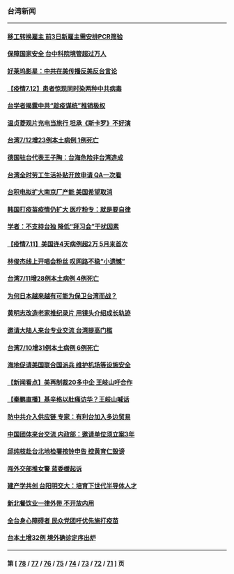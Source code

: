 ### 台湾新闻
---
#### [移工转换雇主 前3日新雇主需安排PCR筛验](../../pages/ncid1349361/n13083821.md) 
#### [保障国家安全 台中科院境管超过万人](../../pages/ncid1349361/n13083811.md) 
#### [好莱坞影星：中共在美传播反美反台言论](../../pages/ncid1349361/n13083813.md) 
#### [【疫情7.12】患者惊现同时染两种中共病毒](../../pages/ncid1349361/n13083387.md) 
#### [台学者揭露中共“趁疫谋统”推销极权](../../pages/ncid1349361/n13082868.md) 
#### [温贞菱观片充电当旅行 坦承《斯卡罗》不好演](../../pages/ncid1349361/n13082994.md) 
#### [台湾7/12增23例本土病例 1例死亡](../../pages/ncid1349361/n13083336.md) 
#### [德国驻台代表王子陶：台海危险非台湾造成](../../pages/ncid1349361/n13082979.md) 
#### [台湾全时劳工生活补贴开放申请 QA一次看](../../pages/ncid1349361/n13082013.md) 
#### [台积电拟扩大南京厂产能 美国希望取消](../../pages/ncid1349361/n13081763.md) 
#### [韩国打疫苗疫情仍扩大 医疗粉专：就是要自律](../../pages/ncid1349361/n13081810.md) 
#### [学者：不支持台独 降低“拜习会”干扰因素](../../pages/ncid1349361/n13081798.md) 
#### [【疫情7.11】美国连4天病例超2万 5月来首次](../../pages/ncid1349361/n13081574.md) 
#### [林俊杰线上开唱会粉丝 叹网路不稳“小遗憾”](../../pages/ncid1349361/n13081495.md) 
#### [台湾7/11增28例本土病例 4例死亡](../../pages/ncid1349361/n13081508.md) 
#### [为何日本越来越有可能为保卫台湾而战？](../../pages/ncid1349361/n13079575.md) 
#### [黄明志改造老家推纪录片 用镜头介绍成长轨迹](../../pages/ncid1349361/n13081275.md) 
#### [邀请大陆人来台专业交流 台湾提高门槛](../../pages/ncid1349361/n13080076.md) 
#### [台湾7/10增31例本土病例 6例死亡](../../pages/ncid1349361/n13080332.md) 
#### [海地促请美国联合国派兵 维护机场等设施安全](../../pages/ncid1349361/n13079967.md) 
#### [【新闻看点】美再制裁20多中企 王岐山吁合作](../../pages/ncid1349361/n13079627.md) 
#### [【秦鹏直播】基辛格以肚痛访华？王岐山喊话](../../pages/ncid1349361/n13079633.md) 
#### [防中共介入供应链 专家：有利台加入多边贸易](../../pages/ncid1349361/n13078531.md) 
#### [中国团体来台交流 内政部：邀请单位须立案3年](../../pages/ncid1349361/n13079084.md) 
#### [邱纯枝赴台北地检署按铃申告 控黄育仁毁谤](../../pages/ncid1349361/n13078939.md) 
#### [闯外交部推女警 蓝委缓起诉](../../pages/ncid1349361/n13078941.md) 
#### [建产学共创 台阳明交大：培育下世代半导体人才](../../pages/ncid1349361/n13078743.md) 
#### [新北餐饮业一律外带 不开放内用](../../pages/ncid1349361/n13078867.md) 
#### [全台身心障碍者 民众党团吁优先施打疫苗](../../pages/ncid1349361/n13078806.md) 
#### [台本土增32例 境外确诊定序出炉](../../pages/ncid1349361/n13078808.md) 

---
#### 第 [ [78](./78.md) / [77](./77.md) / [76](./76.md) / [75](./75.md) / [74](./74.md) / [73](./73.md) / [72](./72.md) / [71](./71.md) ] 页
